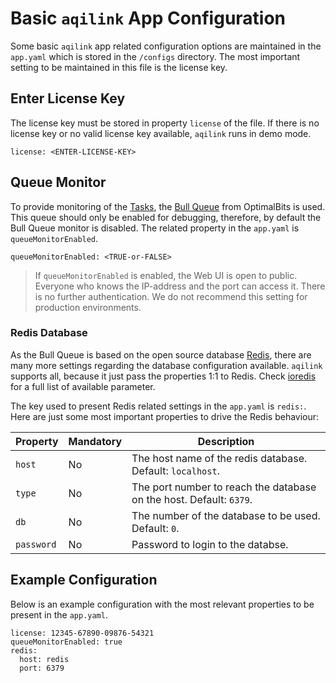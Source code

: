 # Basic `aqilink` App Configuration
Some basic `aqilink` app related configuration options are maintained in the `app.yaml` which is stored in the `/configs` directory. The most important setting to be maintained in this file is the license key. 

## Enter License Key
The license key must be stored in property `license` of the file. If there is no license key or no valid license key available, `aqilink` runs in demo mode.

```
license: <ENTER-LICENSE-KEY>
```

## Queue Monitor
To provide monitoring of the [Tasks](../configuration/aqishare/tasks.md), the [Bull Queue](https://optimalbits.github.io/bull/) from OptimalBits is used. This queue should only be enabled for debugging, therefore, by default the Bull Queue monitor is disabled. The related property in the `app.yaml` is `queueMonitorEnabled`.

```
queueMonitorEnabled: <TRUE-or-FALSE>
```

> If `queueMonitorEnabled` is enabled, the Web UI is open to public. Everyone who knows the IP-address and the port can access it. There is no further authentication. We do not recommend this setting for production environments.

### Redis Database
As the Bull Queue is based on the open source database [Redis](https://redis.io), there are many more settings regarding the database configuration available. `aqilink` supports all, because it just pass the properties 1:1 to Redis. Check [ioredis](https://github.com/luin/ioredis/blob/v4/API.md) for a full list of available parameter.

The key used to present Redis related settings in the `app.yaml` is `redis:`.
Here are just some most important properties to drive the Redis behaviour:

| Property      | Mandatory | Description |
| ----------- | ----------- |----------- |
| ``host`` | No | The host name of the redis database. Default: `localhost`. | 
| ``type`` | No | The port number to reach the database on the host. Default: `6379`.   |  
| ``db`` | No | The number of the database to be used. Default: `0`.   |  
| ``password`` | No | Password to login to the databse.   |  

## Example Configuration
Below is an example configuration with the most relevant properties to be present in the `app.yaml`.

```
license: 12345-67890-09876-54321
queueMonitorEnabled: true
redis:
  host: redis
  port: 6379
```